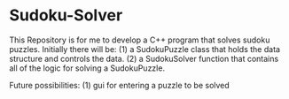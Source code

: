 # Sudoku-Solver

This Repository is for me to develop a C++ program that solves sudoku puzzles.
Initially there will be:
  (1) a SudokuPuzzle class that holds the data structure and controls the data.
  (2) a SudokuSolver function that contains all of the logic for solving a SudokuPuzzle.
  
Future possibilities:
  (1) gui for entering a puzzle to be solved
